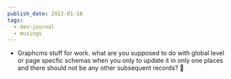 ```yaml
---
publish_date: 2022-01-18
tags:
  - dev-journal
  - musings
---
```

- Graphcms stuff for work. what are you supposed to do with global level or page specfic schemas when you only to update it in only one places and there should not be any other subsequent records? 🤔
